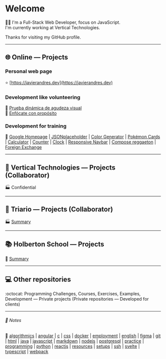 # Welcome
:man_technologist: I'm a Full-Stack Web Developer, focus on JavaScript.  
I'm currently working at Vertical Technologies.

Thanks for visiting my GitHub profile.
- - -
## :globe_with_meridians: Online ― Projects
### Personal web page
:star: [https://javierandres.dev](https://javierandres.dev)
### Development like volunteering
:checkered_flag: [Prueba dinámica de agudeza visual](https://javierandresgp.github.io/development-optometrist/)  
:checkered_flag: [Enfócate con propósito](http://www.enfocateconproposito.org/)
### Development for training
:muscle: [Google Homepage](https://javierandresgp.github.io/training-google_homepage/) | [JSONplaceholder](https://javierandresgp.github.io/training-jsonplaceholder/) | [Color Generator](https://javierandresgp.github.io/training-color_generator/) | [Pokémon Cards](https://javierandresgp.github.io/training-pokemon_cards/) | [Calculator](https://javierandresgp.github.io/training-calculator/) | [Counter](https://javierandresgp.github.io/training-counter/) | [Clock](https://javierandresgp.github.io/training-clock/) | [Responsive Navbar](https://javierandresgp.github.io/training-responsive_navbar/) | [Compose reggaeton](https://javierandresgp.github.io/training-compose_reggaeton/) | [Foreign Exchange](https://javierandresgp.github.io/training-foreign_exchange/)
- - -
## :office: Vertical Technologies ― Projects (Collaborator)
:factory: Confidential
- - -
## :office: Triario ― Projects (Collaborator)
:factory: [Summary](triario.md)
- - -
## :books: Holberton School ― Projects
:school: [Summary](holberton_school.md)
- - -
## :computer: Other repositories
:octocat: Programming Challenges, Courses, Exercises, Examples, Development ― Private projects (Private repositories ― Developed for clients)
- - -
###### :memo: Notes
:bookmark: [algorithmics](algorithmics.md) | [angular](angular.md) | [c](c.md) | [css](css.md) | [docker](docker.md) | [employment](employment.md) | [english](english.md) | [figma](figma.md) | [git](git.md) | [html](html.md) | [java](java.md) | [javascript](javascript.md) | [markdown](markdown.md) | [nodejs](nodejs.md) | [postgresql](postgresql.md) | [practice](practice.md) | [programming](programming.md) | [python](python.md) | [reactjs](reactjs.md) | [resources](resources.md) | [setups](setups.md) | [ssh](ssh.md) | [svelte](svelte.md) | [typescript](typescript.md) | [webpack](webpack.md)
